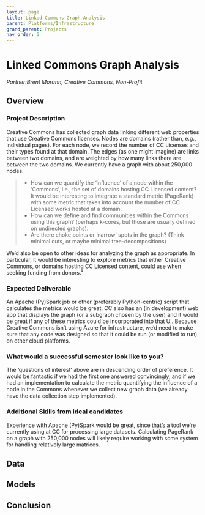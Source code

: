 ```yaml
---
layout: page
title: Linked Commons Graph Analysis
parent: Platforms/Infrastructure
grand_parent: Projects 
nav_order: 5
---
```



# Linked Commons Graph Analysis
*Partner:Brent Morann, Creative Commons, Non-Profit*

## Overview
### Project Description
Creative Commons has collected graph data linking different web properties that use Creative Commons licenses.  Nodes are domains (rather than, e.g., individual pages).  For each node, we record the number of CC Licenses and their types found at that domain.  The edges (as one might imagine) are  links between two domains, and are weighted by how many links there are between the two domains.  We currently have a graph with about 250,000 nodes.
>- How can we quantify the ‘influence’ of a node within the ‘Commons’, i.e., the set of domains hosting CC Licensed content?  It would be interesting to integrate a standard metric (PageRank) with some metric that takes into account the number of CC Licensed works hosted at a domain.
>- How can we define and find communities within the Commons using this graph?  (perhaps k-cores, but those are usually defined on undirected graphs).
>- Are there choke points or ‘narrow’ spots in the graph? (Think minimal cuts, or maybe minimal tree-decompositions)

We’d also be open to other ideas for analyzing the graph as appropriate.  In particular, it would be interesting to explore metrics that either Creative Commons, or domains hosting CC Licensed content, could use when seeking funding from donors."
### Expected Deliverable
An Apache (Py)Spark job or other (preferably Python-centric) script that calculates the metrics would be great.  CC also has an (in development) web app that displays the graph (or a subgraph chosen by the user) and it would be great if any of these metrics could be incorporated into that UI. Because Creative Commons isn’t using Azure for infrastructure, we’d need to make sure that any code was designed so that it could be run (or modified to run) on other cloud platforms.
### What would a successful semester look like to you?
The ‘questions of interest’ above are in descending order of preference. It would be fantastic if we had the first one answered convincingly, and if we had an implementation to calculate the metric quantifying the influence of a node in the Commons whenever we collect new graph data (we already have the data collection step implemented).
### Additional Skills from ideal candidates
Experience with Apache (Py)Spark would be great, since that’s a tool we’re currently using at CC for processing large datasets. Calculating PageRank on a graph with 250,000 nodes will likely require working with some system for handling relatively large matrices.

## Data

## Models

## Conclusion


```python

```
